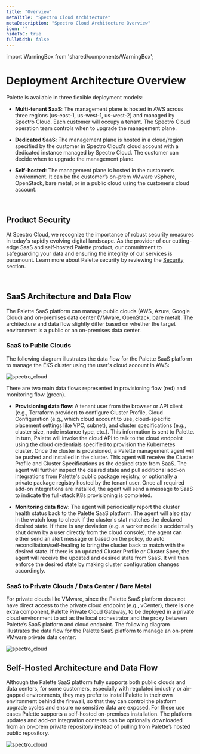 ```yaml
---
title: "Overview"
metaTitle: "Spectro Cloud Architecture"
metaDescription: "Spectro Cloud Architecture Overview"
icon: ""
hideToC: true
fullWidth: false
---
```


import WarningBox from 'shared/components/WarningBox';

# Deployment Architecture Overview

Palette is available in three flexible deployment models:

* **Multi-tenant SaaS**: The management plane is hosted in AWS across three regions (us-east-1, us-west-1, us-west-2) and managed by Spectro Cloud. Each customer will occupy a tenant. The Spectro Cloud operation team controls when to upgrade the management plane.

* **Dedicated SaaS**: The management plane is hosted in a cloud/region specified by the customer in Spectro Cloud’s cloud account with a dedicated instance managed by Spectro Cloud. The customer can decide when to upgrade the management plane.

* **Self-hosted**: The management plane is hosted in the customer’s environment. It can be the customer’s on-prem VMware vSphere, OpenStack, bare metal, or in a public cloud using the customer’s cloud account.

<br />

## Product Security

At Spectro Cloud, we recognize the importance of robust security measures in today's rapidly evolving digital landscape. As the provider of our cutting-edge SaaS and self-hosted Palette product, our commitment to safeguarding your data and ensuring the integrity of our services is paramount. Learn more about Palette security by reviewing the [Security](/security) section.

<br />

## SaaS Architecture and Data Flow

The Palette SaaS platform can manage public clouds (AWS, Azure, Google Cloud) and on-premises data center (VMware, OpenStack, bare metal). The architecture and data flow slightly differ based on whether the target environment is a public or an on-premises data center.

### SaaS to Public Clouds

The following diagram illustrates the data flow for the Palette SaaS platform to manage the EKS cluster using the user's cloud account in AWS:


![spectro_cloud](/architecture_architecture-overview_saas.png)

There are two main data flows represented in provisioning flow (red) and monitoring flow (green).

* **Provisioning data flow**: A tenant user from the browser or API client (e.g., Terraform provider) to configure Cluster Profile, Cloud Configuration (e.g., which cloud account to use, cloud-specific placement settings like VPC, subnet), and cluster specifications (e.g., cluster size, node instance type, etc.). This information is sent to Palette. In turn, Palette will invoke the cloud API to talk to the cloud endpoint using the cloud credentials specified to provision the Kubernetes cluster. Once the cluster is provisioned, a Palette management agent will be pushed and installed in the cluster. This agent will receive the Cluster Profile and Cluster Specifications as the desired state from SaaS. The agent will further inspect the desired state and pull additional add-on integrations from Palette's public package registry, or optionally a private package registry hosted by the tenant user. Once all required add-on integrations are installed, the agent will send a message to SaaS to indicate the full-stack K8s provisioning is completed.


* **Monitoring data flow**: The agent will periodically report the cluster health status back to the Palette SaaS platform. The agent will also stay in the watch loop to check if the cluster's stat matches the declared desired state. If there is any deviation (e.g. a worker node is accidentally shut down by a user directly from the cloud console), the agent can either send an alert message or based on the policy, do auto reconciliation/self-healing to bring the cluster back to match with the desired state. If there is an updated Cluster Profile or Cluster Spec, the agent will receive the updated and desired state from SaaS. It will then enforce the desired state by making cluster configuration changes accordingly.

### SaaS to Private Clouds / Data Center / Bare Metal
For private clouds like VMware, since the Palette SaaS platform does not have direct access to the private cloud endpoint (e.g., vCenter), there is one extra component, Palette Private Cloud Gateway, to be deployed in a private cloud environment to act as the local orchestrator and the proxy between Palette’s SaaS platform and cloud endpoint. The following diagram illustrates the data flow for the Palette SaaS platform to manage an on-prem VMware private data center:


![spectro_cloud](/architecture_architecture-overview_on-prem.png)


## Self-Hosted Architecture and Data Flow
Although the Palette SaaS platform fully supports both public clouds and data centers, for some customers, especially with regulated industry or air-gapped environments, they may prefer to install Palette in their own environment behind the firewall, so that they can control the platform upgrade cycles and ensure no sensitive data are exposed. For these use cases Palette supports a self-hosted on-premises installation. The platform updates and add-on integration contents can be optionally downloaded from an on-prem private repository instead of pulling from Palette’s hosted public repository.

![spectro_cloud](/architecture_architecture-on-prem-detailed.png)

